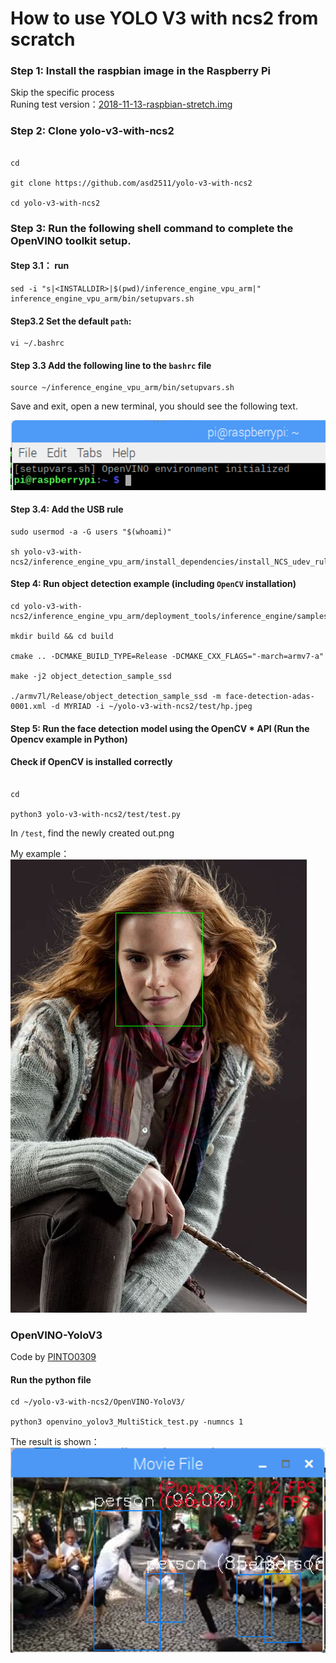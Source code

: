
# How to use YOLO V3 with ncs2 from scratch



### Step 1: Install the raspbian image in the Raspberry Pi

Skip the specific process<br>
Runing test version：[2018-11-13-raspbian-stretch.img](https://downloads.raspberrypi.org/raspbian/images/raspbian-2018-11-15/2018-11-13-raspbian-stretch.zip.torrent)


### Step 2: Clone yolo-v3-with-ncs2
 ```shell

cd 

git clone https://github.com/asd2511/yolo-v3-with-ncs2

cd yolo-v3-with-ncs2
```
### Step 3: Run the following shell command to complete the OpenVINO toolkit setup.
#### Step 3.1： run

```shell
sed -i "s|<INSTALLDIR>|$(pwd)/inference_engine_vpu_arm|" inference_engine_vpu_arm/bin/setupvars.sh
```


#### Step3.2 Set the default `path`:
 ```shell
vi ~/.bashrc
```

#### Step 3.3 Add the following line to the `bashrc` file <br>

```shell
source ~/inference_engine_vpu_arm/bin/setupvars.sh
```
Save and exit, open a new terminal, you should see the following text.

![](https://github.com/asd2511/yolo-v2-with-ncs2/blob/master/img/terminal.png)  


#### Step 3.4: Add the USB rule
```shell
sudo usermod -a -G users "$(whoami)"

sh yolo-v3-with-ncs2/inference_engine_vpu_arm/install_dependencies/install_NCS_udev_rules.sh

```

#### Step 4: Run object detection example (including `OpenCV` installation)

```shell
cd yolo-v3-with-ncs2/inference_engine_vpu_arm/deployment_tools/inference_engine/samples

mkdir build && cd build

cmake .. -DCMAKE_BUILD_TYPE=Release -DCMAKE_CXX_FLAGS="-march=armv7-a"

make -j2 object_detection_sample_ssd

./armv7l/Release/object_detection_sample_ssd -m face-detection-adas-0001.xml -d MYRIAD -i ~/yolo-v3-with-ncs2/test/hp.jpeg
```


#### Step 5: Run the face detection model using the OpenCV * API (Run the Opencv example in Python)
#### Check if OpenCV is installed correctly

```shell

cd 

python3 yolo-v3-with-ncs2/test/test.py
```




In `/test`, find the newly created out.png <br>

My example：
![](https://github.com/asd2511/yolo-v2-with-ncs2/blob/master/img/out.png)  



### OpenVINO-YoloV3
Code by [PINTO0309](https://github.com/PINTO0309)


####  Run the python file
```shell
cd ~/yolo-v3-with-ncs2/OpenVINO-YoloV3/

python3 openvino_yolov3_MultiStick_test.py -numncs 1
```

The result is shown：
![](https://github.com/asd2511/yolo-v2-with-ncs2/blob/master/img/person.png)  
